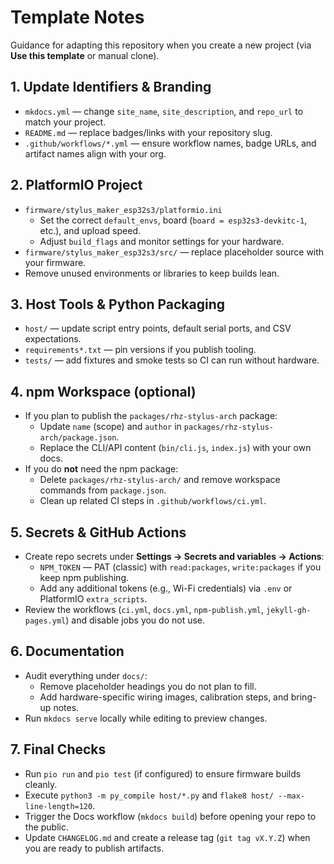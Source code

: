 # Template Notes

Guidance for adapting this repository when you create a new project (via **Use this template** or manual clone).

## 1. Update Identifiers & Branding
- `mkdocs.yml` — change `site_name`, `site_description`, and `repo_url` to match your project.
- `README.md` — replace badges/links with your repository slug.
- `.github/workflows/*.yml` — ensure workflow names, badge URLs, and artifact names align with your org.

## 2. PlatformIO Project
- `firmware/stylus_maker_esp32s3/platformio.ini`
  - Set the correct `default_envs`, board (`board = esp32s3-devkitc-1`, etc.), and upload speed.
  - Adjust `build_flags` and monitor settings for your hardware.
- `firmware/stylus_maker_esp32s3/src/` — replace placeholder source with your firmware.
- Remove unused environments or libraries to keep builds lean.

## 3. Host Tools & Python Packaging
- `host/` — update script entry points, default serial ports, and CSV expectations.
- `requirements*.txt` — pin versions if you publish tooling.
- `tests/` — add fixtures and smoke tests so CI can run without hardware.

## 4. npm Workspace (optional)
- If you plan to publish the `packages/rhz-stylus-arch` package:
  - Update `name` (scope) and `author` in `packages/rhz-stylus-arch/package.json`.
  - Replace the CLI/API content (`bin/cli.js`, `index.js`) with your own docs.
- If you do **not** need the npm package:
  - Delete `packages/rhz-stylus-arch/` and remove workspace commands from `package.json`.
  - Clean up related CI steps in `.github/workflows/ci.yml`.

## 5. Secrets & GitHub Actions
- Create repo secrets under **Settings → Secrets and variables → Actions**:
  - `NPM_TOKEN` — PAT (classic) with `read:packages`, `write:packages` if you keep npm publishing.
  - Add any additional tokens (e.g., Wi-Fi credentials) via `.env` or PlatformIO `extra_scripts`.
- Review the workflows (`ci.yml`, `docs.yml`, `npm-publish.yml`, `jekyll-gh-pages.yml`) and disable jobs you do not use.

## 6. Documentation
- Audit everything under `docs/`:
  - Remove placeholder headings you do not plan to fill.
  - Add hardware-specific wiring images, calibration steps, and bring-up notes.
- Run `mkdocs serve` locally while editing to preview changes.

## 7. Final Checks
- Run `pio run` and `pio test` (if configured) to ensure firmware builds cleanly.
- Execute `python3 -m py_compile host/*.py` and `flake8 host/ --max-line-length=120`.
- Trigger the Docs workflow (`mkdocs build`) before opening your repo to the public.
- Update `CHANGELOG.md` and create a release tag (`git tag vX.Y.Z`) when you are ready to publish artifacts.
